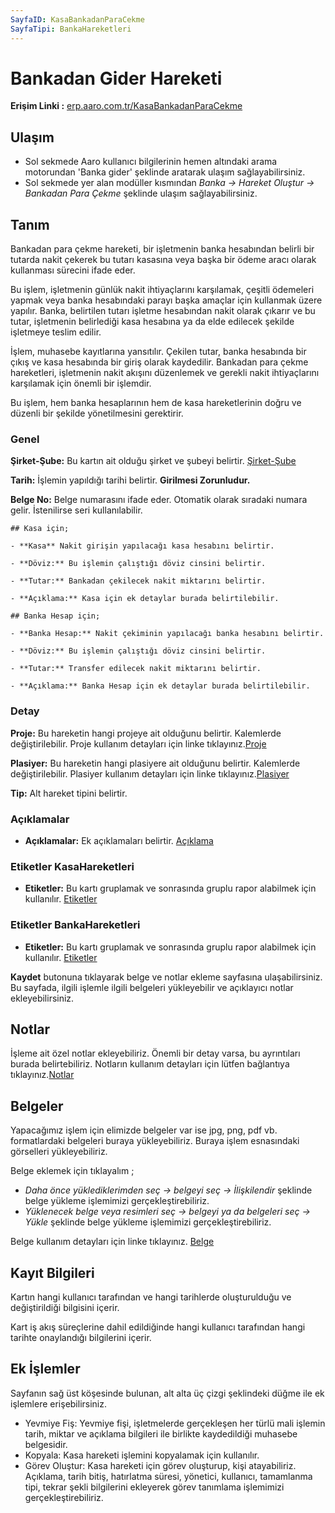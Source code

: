 ```yaml
---
SayfaID: KasaBankadanParaCekme
SayfaTipi: BankaHareketleri
---
```


# Bankadan Gider Hareketi

**Erişim Linki :** [erp.aaro.com.tr/KasaBankadanParaCekme](erp.aaro.com.tr/KasaBankadanParaCekme)

## Ulaşım

- Sol sekmede Aaro kullanıcı bilgilerinin hemen altındaki arama motorundan 'Banka gider' şeklinde aratarak ulaşım sağlayabilirsiniz.
- Sol sekmede yer alan modüller kısmından *Banka -> Hareket Oluştur -> Bankadan Para Çekme* şeklinde ulaşım sağlayabilirsiniz.

## Tanım

Bankadan para çekme hareketi, bir işletmenin banka hesabından belirli bir tutarda nakit çekerek bu tutarı kasasına veya başka bir ödeme aracı olarak kullanması sürecini ifade eder. 

Bu işlem, işletmenin günlük nakit ihtiyaçlarını karşılamak, çeşitli ödemeleri yapmak veya banka hesabındaki parayı başka amaçlar için kullanmak üzere yapılır.
Banka, belirtilen tutarı işletme hesabından nakit olarak çıkarır ve bu tutar, işletmenin belirlediği kasa hesabına ya da elde edilecek şekilde işletmeye teslim edilir.

İşlem, muhasebe kayıtlarına yansıtılır. Çekilen tutar, banka hesabında bir çıkış ve kasa hesabında bir giriş olarak kaydedilir.
Bankadan para çekme hareketleri, işletmenin nakit akışını düzenlemek ve gerekli nakit ihtiyaçlarını karşılamak için önemli bir işlemdir.

Bu işlem, hem banka hesaplarının hem de kasa hareketlerinin doğru ve düzenli bir şekilde yönetilmesini gerektirir.

### Genel 

**Şirket-Şube:** Bu kartın ait olduğu şirket ve şubeyi belirtir. [Şirket-Şube](../TemelOzellikler/SirketSubeHareket.md)

**Tarih:** İşlemin yapıldığı tarihi belirtir. **Girilmesi Zorunludur.**

**Belge No:** Belge numarasını ifade eder. Otomatik olarak sıradaki numara gelir. İstenilirse seri kullanılabilir.

	## Kasa için;

	- **Kasa** Nakit girişin yapılacağı kasa hesabını belirtir.

	- **Döviz:** Bu işlemin çalıştığı döviz cinsini belirtir.
	
	- **Tutar:** Bankadan çekilecek nakit miktarını belirtir.

	- **Açıklama:** Kasa için ek detaylar burada belirtilebilir. 

	## Banka Hesap için;

	- **Banka Hesap:** Nakit çekiminin yapılacağı banka hesabını belirtir.

	- **Döviz:** Bu işlemin çalıştığı döviz cinsini belirtir.
	
	- **Tutar:** Transfer edilecek nakit miktarını belirtir.

	- **Açıklama:** Banka Hesap için ek detaylar burada belirtilebilir. 

### Detay

**Proje:** Bu hareketin hangi projeye ait olduğunu belirtir. Kalemlerde değiştirilebilir. Proje kullanım detayları için linke tıklayınız.[Proje](../TemelOzellikler/Proje.md)

**Plasiyer:** Bu hareketin hangi plasiyere ait olduğunu belirtir. Kalemlerde değiştirilebilir. Plasiyer kullanım detayları için linke tıklayınız.[Plasiyer](../TemelOzellikler/Plasiyer.md)

**Tip:** Alt hareket tipini belirtir.

### Açıklamalar

- **Açıklamalar:** Ek açıklamaları belirtir. [Açıklama](../TemelOzellikler/Aciklama.md)

### Etiketler KasaHareketleri

- **Etiketler:** Bu kartı gruplamak ve sonrasında gruplu rapor alabilmek için kullanılır. [Etiketler](../TemelOzellikler/Etiketler.md)

### Etiketler BankaHareketleri

- **Etiketler:** Bu kartı gruplamak ve sonrasında gruplu rapor alabilmek için kullanılır. [Etiketler](../TemelOzellikler/Etiketler.md)

 **Kaydet** butonuna tıklayarak belge ve notlar ekleme sayfasına ulaşabilirsiniz. 
Bu sayfada, ilgili işlemle ilgili belgeleri yükleyebilir ve açıklayıcı notlar ekleyebilirsiniz.

## Notlar 

İşleme ait özel notlar ekleyebiliriz. Önemli bir detay varsa, bu ayrıntıları burada belirtebiliriz. Notların kullanım detayları için lütfen bağlantıya tıklayınız.[Notlar](../TemelOzellikler/Notlar.md)

## Belgeler

Yapacağımız işlem için elimizde belgeler var ise jpg, png, pdf vb. formatlardaki belgeleri buraya yükleyebiliriz.
Buraya işlem esnasındaki görselleri yükleyebiliriz.

Belge eklemek için tıklayalım ;

- *Daha önce yüklediklerimden seç -> belgeyi seç -> İlişkilendir* şeklinde belge yükleme işlemimizi gerçekleştirebiliriz.
- *Yüklenecek belge veya resimleri seç -> belgeyi ya da belgeleri seç -> Yükle* şeklinde belge yükleme işlemimizi gerçekleştirebiliriz.

Belge kullanım detayları için linke tıklayınız. [Belge](../TemelOzellikler/Belgeler.md)

## Kayıt Bilgileri

Kartın hangi kullanıcı tarafından ve hangi tarihlerde oluşturulduğu ve değiştirildiği bilgisini içerir.

Kart iş akış süreçlerine dahil edildiğinde hangi kullanıcı tarafından hangi tarihte onaylandığı bilgilerini içerir. 

## Ek İşlemler

 Sayfanın sağ üst köşesinde bulunan, alt alta üç çizgi şeklindeki düğme ile ek işlemlere erişebilirsiniz.








- Yevmiye Fiş: Yevmiye fişi, işletmelerde gerçekleşen her türlü mali işlemin tarih, miktar ve açıklama bilgileri ile birlikte kaydedildiği muhasebe belgesidir.
- Kopyala: Kasa hareketi işlemini kopyalamak için kullanılır.
- Görev Oluştur: Kasa hareketi için görev oluşturup, kişi atayabiliriz. Açıklama, tarih bitiş, hatırlatma süresi, yönetici, kullanıcı, tamamlanma tipi, tekrar şekli bilgilerini ekleyerek görev tanımlama işlemimizi gerçekleştirebiliriz.


